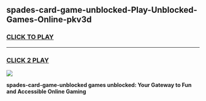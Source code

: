 
## spades-card-game-unblocked-Play-Unblocked-Games-Online-pkv3d
<h3>
<a href="https://premium76.site?title=spades-card-game-unblocked&ref=24A">CLICK TO PLAY</a></h3>
<hr>

<h3>
<a href="https://premium76.site?title=spades-card-game-unblocked&ref=24A">CLICK 2 PLAY</a>
  
</h3>

<a href="https://premium76.site?title=spades-card-game-unblocked&ref=24A"><img src="https://clearcache.store/games.png"></a>


**spades-card-game-unblocked games unblocked: Your Gateway to Fun and Accessible Online Gaming**
